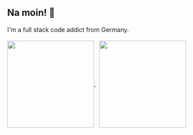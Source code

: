 ## Na moin! :wave:

I'm a full stack code addict from Germany.
<br />
<br />
<a href="https://github.com/anuraghazra/github-readme-stats">
  <picture>
    <source
      srcset="https://github-readme-stats.vercel.app/api/top-langs/?username=nitwhiz&langs_count=8&hide=java,jupyter%20notebook&layout=compact&theme=onedark&border_color=333333&custom_title=Most%20Used%20Languages%20%28GitHub%29"
      media="(prefers-color-scheme: dark)"
    />
    <source
      srcset="https://github-readme-stats.vercel.app/api/top-langs/?username=nitwhiz&langs_count=8&hide=java,jupyter%20notebook&layout=compact&custom_title=Most%20Used%20Languages%20%28GitHub%29"
      media="(prefers-color-scheme: light), (prefers-color-scheme: no-preference)"
    />
    <img height=200 align="center" src="https://github-readme-stats.vercel.app/api/top-langs/?username=nitwhiz&langs_count=8&hide=java,jupyter%20notebook&layout=compact&custom_title=Most%20Used%20Languages%20%28GitHub%29" />
  </picture>
</a>
&nbsp;
<a href="https://github.com/anuraghazra/github-readme-stats">
  <picture>
    <source
      srcset="https://github-readme-stats.vercel.app/api?username=nitwhiz&show_icons=true&theme=onedark&border_color=333333&hide_rank=true"
      media="(prefers-color-scheme: dark)"
    />
    <source
      srcset="https://github-readme-stats.vercel.app/api?username=nitwhiz&show_icons=true&hide_rank=true"
      media="(prefers-color-scheme: light), (prefers-color-scheme: no-preference)"
    />
    <img height=200 align="center" src="https://github-readme-stats.vercel.app/api?username=nitwhiz&show_icons=true&hide_rank=true" />
  </picture>
</a>

